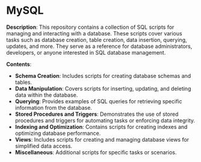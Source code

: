
# MySQL

**Description**:
This repository contains a collection of SQL scripts for managing and interacting with a database. These scripts cover various tasks such as database creation, table creation, data insertion, querying, updates, and more. They serve as a reference for database administrators, developers, or anyone interested in SQL database management.

**Contents**:
- **Schema Creation**: Includes scripts for creating database schemas and tables.
- **Data Manipulation**: Covers scripts for inserting, updating, and deleting data within the database.
- **Querying**: Provides examples of SQL queries for retrieving specific information from the database.
- **Stored Procedures and Triggers**: Demonstrates the use of stored procedures and triggers for automating tasks or enforcing data integrity.
- **Indexing and Optimization**: Contains scripts for creating indexes and optimizing database performance.
- **Views**: Includes scripts for creating and managing database views for simplified data access.
- **Miscellaneous**: Additional scripts for specific tasks or scenarios.

